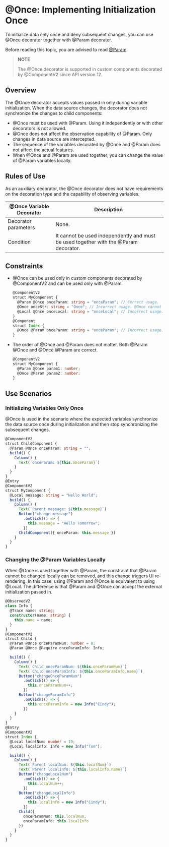 # \@Once: Implementing Initialization Once


To initialize data only once and deny subsequent changes, you can use \@Once decorator together with \@Param decorator.


Before reading this topic, you are advised to read [\@Param](./arkts-new-param.md).

> **NOTE**
>
> The \@Once decorator is supported in custom components decorated by \@ComponentV2 since API version 12.
>

## Overview

The \@Once decorator accepts values passed in only during variable initialization. When the data source changes, the decorator does not synchronize the changes to child components:

- \@Once must be used with \@Param. Using it independently or with other decorators is not allowed.
- \@Once does not affect the observation capability of \@Param. Only changes in data source are intercepted.
- The sequence of the variables decorated by \@Once and \@Param does not affect the actual features.
- When \@Once and \@Param are used together, you can change the value of \@Param variables locally.

## Rules of Use

As an auxiliary decorator, the \@Once decorator does not have requirements on the decoration type and the capability of observing variables.

| \@Once Variable Decorator| Description                                     |
| ---------------- | ----------------------------------------- |
| Decorator parameters      | None.                                     |
| Condition        | It cannot be used independently and must be used together with the \@Param decorator.|


## Constraints

- \@Once can be used only in custom components decorated by \@ComponentV2 and can be used only with \@Param.

  ```ts
  @ComponentV2
  struct MyComponent {
    @Param @Once onceParam: string = "onceParam"; // Correct usage.
    @Once onceStr: string = "Once"; // Incorrect usage. @Once cannot be used independently.
    @Local @Once onceLocal: string = "onceLocal"; // Incorrect usage. @Once cannot be used with @Local.
  }
  @Component
  struct Index {
    @Once @Param onceParam: string = "onceParam"; // Incorrect usage.
  }
  ```

- The order of \@Once and \@Param does not matter. Both \@Param \@Once and \@Once \@Param are correct.

  ```ts
  @ComponentV2
  struct MyComponent {
    @Param @Once param1: number;
    @Once @Param param2: number;
  }
  ```

## Use Scenarios

### Initializing Variables Only Once

\@Once is used in the scenario where the expected variables synchronize the data source once during initialization and then stop synchronizing the subsequent changes.

```ts
@ComponentV2
struct ChildComponent {
  @Param @Once onceParam: string = "";
  build() {
  	Column() {
  	  Text(`onceParam: ${this.onceParam}`)
  	}
  }
}
@Entry
@ComponentV2
struct MyComponent {
  @Local message: string = "Hello World";
  build() {
  	Column() {
      Text(`Parent message: ${this.message}`)
      Button("change message")
        .onClick(() => {
          this.message = "Hello Tomorrow";
        })
      ChildComponent({ onceParam: this.message })
  	}
  }
}
```

### Changing the \@Param Variables Locally

When \@Once is used together with \@Param, the constraint that \@Param cannot be changed locally can be removed, and this change triggers UI re-rendering. In this case, using \@Param and \@Once is equivalent to using \@Local. The difference is that \@Param and \@Once can accept the external initialization passed in.

```ts
@ObservedV2
class Info {
  @Trace name: string;
  constructor(name: string) {
    this.name = name;
  }
}
@ComponentV2
struct Child {
  @Param @Once onceParamNum: number = 0;
  @Param @Once @Require onceParamInfo: Info;

  build() {
    Column() {
      Text(`Child onceParamNum: ${this.onceParamNum}`)
      Text(`Child onceParamInfo: ${this.onceParamInfo.name}`)
      Button("changeOnceParamNum")
        .onClick(() => {
          this.onceParamNum++;
        })
      Button("changeParamInfo")
        .onClick(() => {
          this.onceParamInfo = new Info("Cindy");
        })
    }
  }
}
@Entry
@ComponentV2
struct Index {
  @Local localNum: number = 10;
  @Local localInfo: Info = new Info("Tom");

  build() {
    Column() {
      Text(`Parent localNum: ${this.localNum}`)
      Text(`Parent localInfo: ${this.localInfo.name}`)
      Button("changeLocalNum")
        .onClick(() => {
          this.localNum++;
        })
      Button("changeLocalInfo")
        .onClick(() => {
          this.localInfo = new Info("Cindy");
        })
      Child({
        onceParamNum: this.localNum,
        onceParamInfo: this.localInfo
      })
    }
  }
}
```
